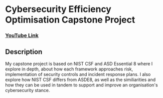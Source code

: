 <h1>Cybersecurity Efficiency Optimisation Capstone Project</h1>

 ### [YouTube Link](https://youtu.be/_8wUUt05Hhw)

<h2>Description</h2>
My capstone project is based on NIST CSF and ASD Essential 8 where I explore in depth, about how each framework approaches risk, implementation of security controls and incident response plans. I also explore how NIST CSF differs from ASDE8, as well as the similiarities and how they can be used in tandem to support and improve an organisation's cybersecurity stance.
<br />

